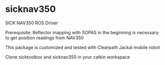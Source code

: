 # sicknav350
SICK NAV350 ROS Driver

Prerequisite: Reflector mapping with SOPAS in the beginning is necessary to get position readings from NAV350

This package is customized and tested with Clearpath Jackal mobile robot

Clone sicktoolbox and sicknav350 in your catkin workspace
